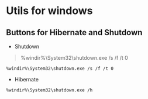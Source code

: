 # Utils for windows

## Buttons for Hibernate and Shutdown

- Shutdown
> %windir%\System32\shutdown.exe /s /f /t 0
```
%windir%\System32\shutdown.exe /s /f /t 0
```

- Hibernate
```
%windir%\System32\shutdown.exe /h
```
